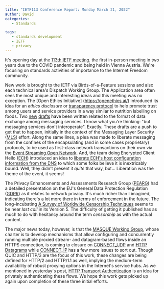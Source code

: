 ```yaml
---
title: "IETF113 Conference Report: Monday March 21, 2022"
author: David
categories:
   - Standards

tags:
   - standards development
   - IETF
   - privacy
---
```


It's opening day at the [113th IETF meeting](https://www.ietf.org/how/meetings/113/), the first in-person meeting in two years due to the COVID pandemic and being held in Vienna Austria. We're focusing on standards activities of importance to the Internet Freedom community.

New work is brought to the IETF via Birds-of-a-Feature sessions and also each technical area's Dispatch Working Group.  The Application area often sees the most unique and interesting ideas and this meeting was no exception.  The [Open Ethics Initiative] (https://openethics.ai/) introduced its idea for an *ethics disclosure* or [transparency protocol](https://openethics.ai/oetp/) to help promote trust among users and service providers in a way similar to nutrition labelling on foods.  Two [new](https://www.ietf.org/archive/id/draft-mahy-dispatch-immi-content-00.html) [drafts](https://www.ietf.org/archive/id/draft-mahy-dispatch-immi-mls-mime-00.html) have been written related to the format of data exchange among messaging services. I know what you're thinking: "but messaging services don't interoperate".  Exactly. These drafts are a push to get that to happen, initially in the context of the Messaging Layer Security ([MLS](https://datatracker.ietf.org/wg/mls/about/)) effort.  Along the same lines, a plea was made to liberate messaging from the confines of the encapsulating (and in some cases proprietary) protocols, to be used as first-class network transactions on their own via the [Event Streaming Open Network](https://datatracker.ietf.org/doc/draft-spinella-event-streaming-open-network/). And, the team doing Encrypted Client Hello ([ECH](https://tools.ietf.org/id/draft-ietf-tls-esni-13.html)) introduced an idea to [liberate ECH's host configuration information from the DNS](https://datatracker.ietf.org/doc/draft-farrell-tls-wkesni/) to which some folks believe it is inextricably bound.  Well, they didn't present it *quite* that way, but... Liberation was the theme of the event, it seems!

The Privacy Enhancements and Assessments Research Group ([PEARG](https://pearg.org)) had a detailed presentation on the EU's General Data Protection Regulation ([GDPR](https://gdpr.eu)) as it relates to network privacy. It's much richer than I imagined, indicating there's a lot more there in terms of enforcement in the future. The long-incubating [A Survey of Worldwide Censorship Techniques](https://datatracker.ietf.org/doc/draft-irtf-pearg-censorship/) seems to be near *last call* in its Version 5.  The difficulty of getting it published has as much to do with hesitancy around the term *censorship* as with the actual content.

The major news today, however, is that the [MASQUE Working Group](https://datatracker.ietf.org/wg/masque/documents/), whose charter is to develop mechanisms that allow configuring and concurrently running multiple proxied stream- and datagram-based flows inside an HTTPS connection, is coming to closure on [CONNECT_UDP](https://datatracker.ietf.org/doc/html/draft-ietf-masque-connect-udp) and [HTTP Datagrams](https://www.ietf.org/id/draft-ietf-masque-h3-datagram-06.html) while [CONNECT_IP](https://datatracker.ietf.org/doc/draft-ietf-masque-connect-ip/) has a few more issues to sort out.  Though QUIC and HTTP/3 are the focus of this work, these changes are being defined for HTTP/2 and HTTP/1.1 as well, implying the medium-term availability of robust proxying options in the Internet's service hubs.  As we mentioned in yesterday's post, [HTTP Transport Authentication](https://www.ietf.org/archive/id/draft-schinazi-httpbis-transport-auth-05.html) is an idea for privately authenticating these flows.  We hope this work gets picked up again upon completion of these three initial efforts.

